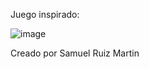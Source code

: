 Juego inspirado:

![image](https://github.com/user-attachments/assets/0cafc627-f2eb-42ad-b435-081288228677)

Creado por Samuel Ruiz Martin 
